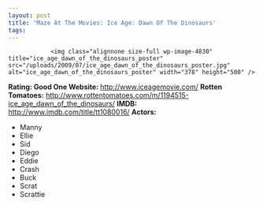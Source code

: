 ```yaml
---
layout: post
title: 'Maze At The Movies: Ice Age: Dawn Of The Dinosaurs'
tags:
---
```



                <img class="alignnone size-full wp-image-4830" title="ice_age_dawn_of_the_dinosaurs_poster" src="/uploads/2009/07/ice_age_dawn_of_the_dinosaurs_poster.jpg" alt="ice_age_dawn_of_the_dinosaurs_poster" width="378" height="500" />
<p><strong>Rating: Good One
Website: </strong><a href="http://www.iceagemovie.com/"><a href="http://www.iceagemovie.com/">http://www.iceagemovie.com/</a></a>
<strong>Rotten Tomatoes:</strong> <a href="http://www.rottentomatoes.com/m/1194515-ice_age_dawn_of_the_dinosaurs/"><a href="http://www.rottentomatoes.com/m/1194515-ice_age_dawn_of_the_dinosaurs/">http://www.rottentomatoes.com/m/1194515-ice_age_dawn_of_the_dinosaurs/</a></a>
<strong>IMDB: </strong><a href="http://www.imdb.com/title/tt1080016/"><a href="http://www.imdb.com/title/tt1080016/">http://www.imdb.com/title/tt1080016/</a></a>
<strong>Actors:</strong></p>
<ul>
    <li>Manny</li>
    <li>Ellie</li>
    <li>Sid</li>
    <li>Diego</li>
    <li>Eddie</li>
    <li>Crash</li>
    <li>Buck</li>
    <li>Scrat</li>
    <li>Scrattie</li>
</ul>

